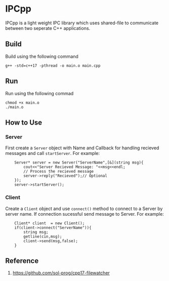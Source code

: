 # IPCpp
IPCpp is a light weight IPC library which uses shared-file to communicate between two seperate C++ applications.

## Build
Build using the following command
```
g++ -std=c++17 -pthread -o main.o main.cpp
```
## Run
Run using the following commad
```
chmod +x main.o
./main.o
```
## How to Use
### Server
First create a ```Server``` object with Name and Callback for handling recieved messages and call ```startServer```. For example:
```
    Server* server = new Server("ServerName",[&](string msg){
        cout<<"Server Recieved Message: "<<msg<<endl;
        // Process the recieved message
        server->reply("Recieved");// Optional
    });
    server->startServer();
```

### Client
Create a ```Client``` object and use ```connect()``` method to connect to a Server by server name. If connection sucessful send message to Server. For example:
```
    Client* client  = new Client();
    if(client->connect("ServerName")){
        string msg;
        getline(cin,msg);
        client->send(msg,false);
    }
```
## Reference
1) https://github.com/sol-prog/cpp17-filewatcher
